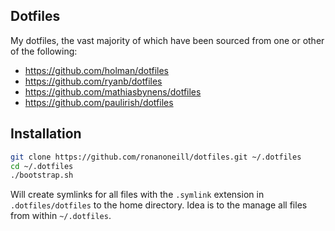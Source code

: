 ## Dotfiles

My dotfiles, the vast majority of which have been sourced from one or other of the following:

 - https://github.com/holman/dotfiles
 - https://github.com/ryanb/dotfiles
 - https://github.com/mathiasbynens/dotfiles
 - https://github.com/paulirish/dotfiles

## Installation

```sh
git clone https://github.com/ronanoneill/dotfiles.git ~/.dotfiles
cd ~/.dotfiles
./bootstrap.sh
```

Will create symlinks for all files with the `.symlink` extension in `.dotfiles/dotfiles` to the home
directory. Idea is to the manage all files from within `~/.dotfiles`.
